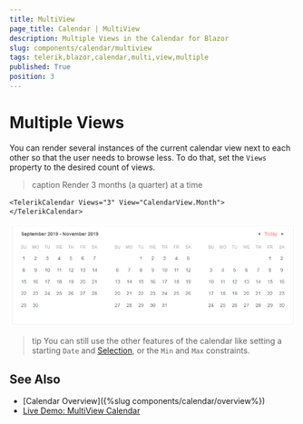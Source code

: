 ```yaml
---
title: MultiView
page_title: Calendar | MultiView
description: Multiple Views in the Calendar for Blazor
slug: components/calendar/multiview
tags: telerik,blazor,calendar,multi,view,multiple
published: True
position: 3
---
```


# Multiple Views

You can render several instances of the current calendar view next to each other so that the user needs to browse less. To do that, set the `Views` property to the desired count of views.

>caption Render 3 months (a quarter) at a time

````CSHTML
<TelerikCalendar Views="3" View="CalendarView.Month">
</TelerikCalendar>
````

![](images/calendar-multiple-views.png)

>tip You can still use the other features of the calendar like setting a starting `Date` and [Selection](selection), or the `Min` and `Max` constraints.


## See Also

  * [Calendar Overview]({%slug components/calendar/overview%})
  * [Live Demo: MultiView Calendar](https://demos.telerik.com/blazor-ui/calendar/multiview)
  
